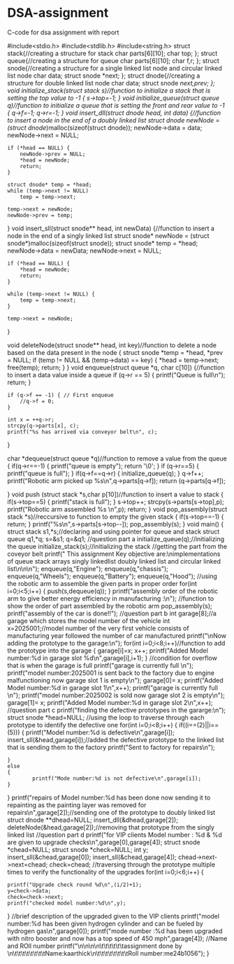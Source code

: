 # DSA-assignment
C-code for dsa assignment with report


#include<stdio.h>
#include<stdlib.h>
#include<string.h>
struct stack{//creating a structure for stack
    char parts[6][10];
    char top;
};
struct queue{//creating a structure for queue
    char parts[6][10];
    char f,r;
};
struct snode{//creating a structure for a single linked list node and circular linked list node
    char data;
    struct snode *next;
};
struct dnode{//creating a structure for double linked list node
    char data;
    struct snode *next,*prev;
};
void initialize_stack(struct stack *s)//function to initialize a stack that is setting the top value to -1
{
    s->top=-1;
}
void initialize_queue(struct queue *q)//function to initialize a queue that is setting the front and rear value to -1
{
    q->f=-1;
    q->r=-1;
}
void insert_dll(struct dnode** head, int data) {//function to insert a node in the end of a doubly linked list
    struct dnode* newNode = (struct dnode*)malloc(sizeof(struct dnode));
    newNode->data = data;
    newNode->next = NULL;

    if (*head == NULL) {
        newNode->prev = NULL;
        *head = newNode;
        return;
    }

    struct dnode* temp = *head;
    while (temp->next != NULL)
        temp = temp->next;

    temp->next = newNode;
    newNode->prev = temp;
}
void insert_sll(struct snode** head, int newData) {//function to insert a node in the end of a singly linked list
    struct snode* newNode = (struct snode*)malloc(sizeof(struct snode));
    struct snode* temp = *head;
    newNode->data = newData;
    newNode->next = NULL;
    
    if (*head == NULL) {
        *head = newNode;
        return;
    }
    
    while (temp->next != NULL) {
        temp = temp->next;
    }
    
    temp->next = newNode;
}

void deleteNode(struct snode** head, int key)//function to delete a node based on the data present in the node
{
    struct snode *temp = *head, *prev = NULL;
    if (temp != NULL && (temp->data) == key) {
        *head = temp->next;
        free(temp);
        return;
    }
}
void enqueue(struct queue *q, char c[10]) {//function to insert a data value inside a queue
    if (q->r == 5) {
        printf("Queue is full\n");
        return;
    }

    if (q->f == -1) { // First enqueue
        //q->f = 0;
    }

    int x = ++q->r;
    strcpy(q->parts[x], c);
    printf("%s has arrived via conveyor belt\n", c);
}

char *dequeue(struct queue *q)//function to remove a value from the queue
{
    if(q->r==-1)
    {
        printf("queue is empty");
        return '\0';
    }
    if (q->r==5)
    {
        printf("queue is full");
    }
    if(q->f==q->r)
    {
        initialize_queue(q);
    }
    q->f++;
    printf("Robotic arm picked up %s\n",q->parts[q->f]);
    return (q->parts[q->f]);
    
}
void push (struct stack *s,char p[10])//function to insert a value to stack
{
    if(s->top==5)
    {
        printf("stack is full");
    }
    s->top++;
    strcpy(s->parts[s->top],p);
    printf("Robotic arm assembled %s \n",p);
    return;
}
void pop_assembly(struct stack *s)//reccursive to function to empty the given stack
{
    if(s->top==-1)
    {
        return;
    }
    printf("%s\n",s->parts[s->top--]);
    pop_assembly(s);
}
void main()
{
    struct stack s1,*s;//declaring and using pointer for queue and stack
    struct queue q1,*q;
    s=&s1;
    q=&q1;
    //question part a
    initialize_queue(q);//initializing the queue
    initialize_stack(s);//initializing the stack
    //getting the part from the coveyor belt
    printf(" This assignment Key objective are:\nimplementations of queue stack arrays singly linkedlist doubly linked list and circular linked list\n\n\n");
    enqueue(q,"Engine");
    enqueue(q,"chassis");
    enqueue(q,"Wheels"); 
    enqueue(q,"Battery");
    enqueue(q,"Hood");
    //using the robotic arm to assemble the given parts in proper order
    for(int i=0;i<5;i++)
    {
        push(s,dequeue(q));
    }
    printf("assembly order of the robotic arm to give better energy efficiency in manufacturing :\n");
    //function to show the order of part assembled by the robotic arm
    pop_assembly(s);
    printf("assembly of the car is done!!");
    //question part b
    int garage[8];//a garage which stores the model number of the vehicle
    int x=2025001;//model number of the very first vehicle consists of manufacturing year followed the number of car manufactured
    printf("\nNow adding the prototype to the garage:\n");
    for(int i=0;i<8;i++)//function to add the prototype into the garage
    {
        garage[i]=x;
        x++;
        printf("Added Model number:%d in garage slot %d\n",garage[i],i+1);
    }
    //condition for overflow that is when the garage is full
    printf("garage is currently full \n");
    printf("model number:2025001 is sent back to the factory due to engine malfunctioning now garage slot 1 is empty\n");
    garage[0]= x;
    printf("Added Model number:%d in garage slot 1\n",x++);
    printf("garage is currently full \n");
    printf("model number:2025002 is sold  now garage slot 2 is empty\n");
    garage[1]= x;
    printf("Added Model number:%d in garage slot 2\n",x++);
//question part c
printf("finding the defective prototypes in the gararge:\n");
struct snode *head=NULL;
//using the loop to traverse through each prototype to identify the defective one
for(int i=0;i<8;i++)
{
    if((i==(2)||i==(5)))
    {
        printf("Model number:%d is defective\n",garage[i]);
        insert_sll(&head,garage[i]);//added the defective prototype to the linked list that is sending them to the factory
        printf("Sent to factory for repairs\n");
        
    }
    else
    {
            printf("Mode number:%d is not defective\n",garage[i]);
    }
}
printf("repairs of Model number:%d has been done now sending it to repainting as the painting layer was removed for repairs\n",garage[2]);//sending one of the prototype to doubly linked list
struct dnode **dhead=NULL;
insert_dll(&dhead,garage[2]);
deleteNode(&head,garage[2]);//removing that prototype from the singly linked list
//question part d
printf("for VIP clients Model number : %d & %d are given to upgrade checks\n",garage[0],garage[4]);
struct snode *chead=NULL;
struct snode *check=NULL;
int y;
insert_sll(&chead,garage[0]);
insert_sll(&chead,garage[4]);
chead->next->next=chead;
check=chead;
//traversing through the prototype multiple times to verify the functionality of the upgrades
for(int i=0;i<6;i++)
{

    printf("Upgrade check round %d\n",(i/2)+1);
    y=check->data;
    check=check->next;
    printf("checked model number:%d\n",y);
}
//brief description of the upgraded given to the VIP clients
printf("model number:%d has been given hydrogen cylinder and can be fueled by hydrogen gas\n",garage[0]);
printf("mode number :%d has been upgraded with nitro booster and now has a top speed of 450 mph",garage[4]);
//Name and ROll number
printf("\n\n\n\n\t\t\t\t\t\tassignment done by \n\t\t\t\t\t\t\t\tName:kaarthick\n\t\t\t\t\t\t\t\tRoll number:me24b1056");
}
